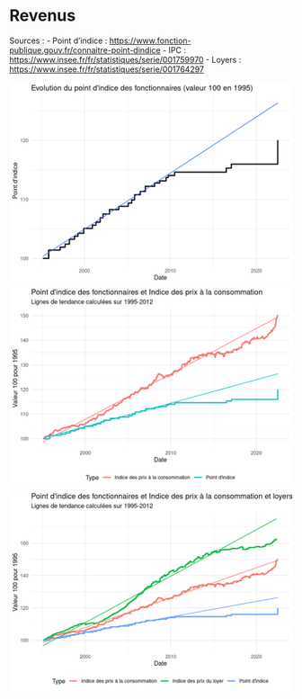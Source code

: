 Revenus
================

Sources : - Point d’indice :
<https://www.fonction-publique.gouv.fr/connaitre-point-dindice> - IPC :
<https://www.insee.fr/fr/statistiques/serie/001759970> - Loyers :
<https://www.insee.fr/fr/statistiques/serie/001764297>

<img src="Revenus_files/figure-gfm/pdi-1.png" width="672" />

<img src="Revenus_files/figure-gfm/pdiidp-1.png" width="672" />

<img src="Revenus_files/figure-gfm/pdiidployer-1.png" width="672" />
